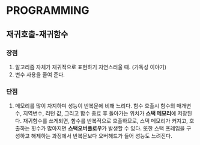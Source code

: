 # PROGRAMMING

## 재귀호출-재귀함수

### 장점
1. 알고리즘 자체가 재귀적으로 표현하기 자연스러울 때. (가독성 이야기)
2. 변수 사용을 줄여 준다.

### 단점
1. 메모리를 많이 차지하며 성능이 반복문에 비해 느리다.
함수 호출시 함수의 매개변수, 지역변수, 리턴 값, 그리고 함수 종료 후 돌아가는 위치가 **스택 메모리**에 저장된다.
재귀함수를 쓰게되면, 함수를 반복적으로 호출하므로, 스택 메모리가 커지고, 호출하는 횟수가 많아지면 **스택오버플로우**가 발생할 수 있다.
또한 스택 프레임을 구성하고 해제하는 과정에서 반복문보다 오버헤드가 들어 성능도 느려진다.
